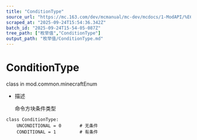 ```yaml
---
title: "ConditionType"
source_url: "https://mc.163.com/dev/mcmanual/mc-dev/mcdocs/1-ModAPI/%E6%9E%9A%E4%B8%BE%E5%80%BC/ConditionType.html"
scraped_at: "2025-09-24T15:54:36.342Z"
batch_id: "2025-09-24T15-54-05-087Z"
tree_path: ["枚举值","ConditionType"]
output_path: "枚举值/ConditionType.md"
---
```


#  ConditionType

class in mod.common.minecraftEnum

*   描述
    
    命令方块条件类型
    

```
class ConditionType:
	UNCONDITIONAL = 0  		# 无条件
	CONDITIONAL = 1  		# 有条件


```